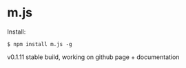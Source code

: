 m.js
====

Install:
```shell
$ npm install m.js -g
```

v0.1.11 stable build, working on github page + documentation
